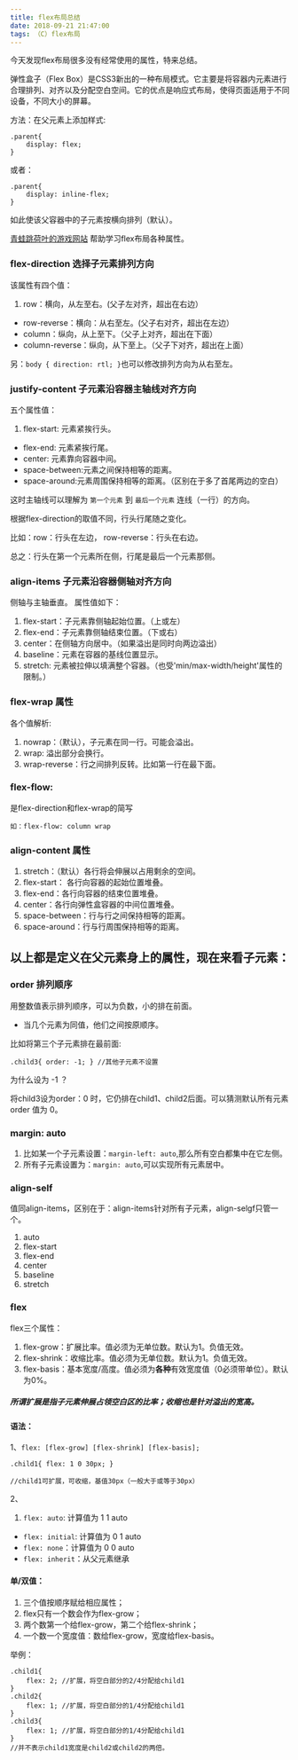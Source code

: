 ```yaml
---
title: flex布局总结
date: 2018-09-21 21:47:00
tags: （C）flex布局
---
```

今天发现flex布局很多没有经常使用的属性，特来总结。

弹性盒子（Flex Box）是CSS3新出的一种布局模式。它主要是将容器内元素进行合理排列、对齐以及分配空白空间。它的优点是响应式布局，使得页面适用于不同设备，不同大小的屏幕。

方法：在父元素上添加样式:

	.parent{
		display: flex;
	}
或者：

	.parent{
		display: inline-flex;
	}
如此使该父容器中的子元素按横向排列（默认）。

[青蛙跳荷叶的游戏网站](http://flexboxfroggy.com/#zh-cn) 帮助学习flex布局各种属性。

### flex-direction 选择子元素排列方向
该属性有四个值：

1. row：横向，从左至右。(父子左对齐，超出在右边）
+ row-reverse：横向：从右至左。(父子右对齐，超出在左边）
+ column：纵向，从上至下。（父子上对齐，超出在下面）
+ column-reverse：纵向，从下至上。（父子下对齐，超出在上面）

另：`body { direction: rtl; }`也可以修改排列方向为从右至左。

### justify-content 子元素沿容器主轴线对齐方向
五个属性值：

1. flex-start: 元素紧挨行头。
+ flex-end: 元素紧挨行尾。 
+ center: 元素靠向容器中间。
+ space-between:元素之间保持相等的距离。
+ space-around:元素周围保持相等的距离。（区别在于多了首尾两边的空白）

这时主轴线可以理解为 `第一个元素` 到 `最后一个元素` 连线（一行）的方向。

根据flex-direction的取值不同，行头行尾随之变化。

比如：row：行头在左边， row-reverse：行头在右边。

总之：行头在第一个元素所在侧，行尾是最后一个元素那侧。

### align-items 子元素沿容器侧轴对齐方向
侧轴与主轴垂直。
属性值如下：

1. flex-start：子元素靠侧轴起始位置。（上或左）
2. flex-end：子元素靠侧轴结束位置。（下或右）
3. center：在侧轴方向居中。（如果溢出是同时向两边溢出）
4. baseline：元素在容器的基线位置显示。
5. stretch: 元素被拉伸以填满整个容器。（也受'min/max-width/height'属性的限制。）

### flex-wrap 属性
各个值解析:

1. nowrap：（默认），子元素在同一行。可能会溢出。
2. wrap: 溢出部分会换行。
3. wrap-reverse：行之间排列反转。比如第一行在最下面。

### flex-flow: 
是flex-direction和flex-wrap的简写

`如：flex-flow: column wrap`

### align-content 属性

1. stretch：（默认）各行将会伸展以占用剩余的空间。
2. flex-start： 各行向容器的起始位置堆叠。
3. flex-end：各行向容器的结束位置堆叠。
4. center：各行向弹性盒容器的中间位置堆叠。
5. space-between：行与行之间保持相等的距离。
6. space-around：行与行周围保持相等的距离。


## 以上都是定义在父元素身上的属性，现在来看子元素：

### order 排列顺序
用整数值表示排列顺序，可以为负数，小的排在前面。
 
 + 当几个元素为同值，他们之间按原顺序。

比如将第三个子元素排在最前面:

 `.child3{ order: -1; } //其他子元素不设置 `

为什么设为 -1 ？

将child3设为order：0 时，它仍排在child1、child2后面。可以猜测默认所有元素 order 值为 0。

### margin: auto

1. 比如某一个子元素设置：`margin-left: auto`,那么所有空白都集中在它左侧。
2. 所有子元素设置为：`margin: auto`,可以实现所有元素居中。

### align-self
值同align-items，区别在于：align-items针对所有子元素，align-selgf只管一个。

1. auto
2. flex-start
3. flex-end
4. center
5. baseline
6. stretch

### flex
flex三个属性：

1. flex-grow：扩展比率。值必须为无单位数。默认为1。负值无效。
2. flex-shrink：收缩比率。值必须为无单位数。默认为1。负值无效。
3. flex-basis：基本宽度/高度。值必须为**各种**有效宽度值（0必须带单位）。默认为0%。

##### 所谓扩展是指子元素伸展占领空白区的比率；收缩也是针对溢出的宽高。

#### 语法：
1、`flex: [flex-grow] [flex-shrink] [flex-basis];`

	.child1{ flex: 1 0 30px; }
	
	//child1可扩展，可收缩，基值30px（一般大于或等于30px）

2、

1. `flex: auto`: 计算值为 1 1 auto
+ `flex: initial`: 计算值为 0 1 auto
+ `flex: none`：计算值为 0 0 auto
+ `flex: inherit`：从父元素继承

#### 单/双值：
1. 三个值按顺序赋给相应属性；
2. flex只有一个数会作为flex-grow；
3. 两个数第一个给flex-grow，第二个给flex-shrink；
4. 一个数一个宽度值：数给flex-grow，宽度给flex-basis。

举例：

	.child1{
		flex: 2; //扩展，将空白部分的2/4分配给child1
	}
	.child2{
		flex: 1; //扩展，将空白部分的1/4分配给child1
	}
	.child3{
		flex: 1; //扩展，将空白部分的1/4分配给child1
	}
	//并不表示child1宽度是child2或child2的两倍。